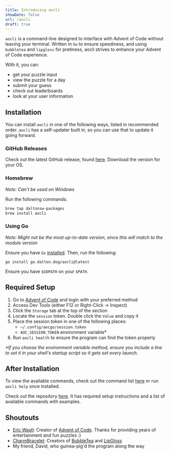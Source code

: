 ```yaml
---
title: Introducing aocli
showDate: false
url: /aocli
draft: true
---
```


`aocli` is a command-line designed to interface with Advent of Code without leaving your terminal.
Written in `Go` to ensure speediness, and using `bubbletea` and `lipgloss` for pretiness, aocli strives to enhance your Advent of Code experience.

With it, you can:
- get your puzzle input
- view the puzzle for a day
- submit your guess
- check out leaderboards
- look at your user information

## Installation

You can install `aocli` in one of the following ways, listed in recommended order. `aocli` has a self-updater built in, so you can use that to update it going forward.

### GitHub Releases

Check out the latest GitHub release, found [here](https://github.com/DaltonSW/aocgo/releases/latest). Download the version for your OS.

### Homebrew

*Note: Can't be used on Windows*

Run the following commands:
```sh
brew tap daltonsw-packages
brew install aocli
```

### Using Go

*Note: Might not be the most up-to-date version, since this will match to the module version*

Ensure you have `Go` [installed](https://go.dev/doc/install). Then, run the following: 

`go install go.dalton.dog/aocli@latest`

Ensure you have `$GOPATH` on your `$PATH`.

## Required Setup

1. Go to [Advent of Code](https://adventofcode.com) and login with your preferred method
2. Access Dev Tools (either F12 or Right-Click -> Inspect)
3. Click the `Storage` tab at the top of the section
4. Locate the `session` token. Double click the `Value` and copy it
5. Place the session token in one of the following places:
    - `~/.config/aocgo/session.token`
    - `AOC_SESSION_TOKEN` environment variable*
6. Run `aocli health` to ensure the program can find the token properly

*\*If you choose the environment variable method, ensure you include a line to set it in your shell's startup script so it gets set every launch.*


## After Installation

To view the available commands, check out the command list [here](https://github.com/DaltonSW/aocgo/tree/main/cmd/aocli) or run `aocli help` once installed.

Check out the repository [here](https://github.com/DaltonSW/aocgo/tree/main/cmd/aocli). It has required setup instructions and a list of available commands with examples.

## Shoutouts

- [Eric Wastl](http://was.tl): Creator of [Advent of Code](https://adventofcode.com). Thanks for providing years of entertainment and fun puzzles :)
- [CharmBracelet](https://charm.sh): Creators of [BubbleTea](https://github.com/charmbracelet/bubbletea) and [LipGloss](https://github.com/charmbraclet/lipgloss)
- My friend, David, who guinea-pig'd the program along the way

